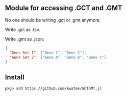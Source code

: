 ## Module for accessing .GCT and .GMT

No one should be writing .gct or .gmt anymore.

Write .gct as .tsv.

Write .gmt as .json:

```json
{
  "Gene Set 1": ["Gene 1", "Gene 2"],
  "Gene Set 2": ["Gene A", "Gene B", "Gene C"]
}
```

## Install

```julia-repl
pkg> add https://github.com/kwatme/GCTGMT.jl
```
